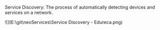 Service Discovery:
The process of automatically detecting devices and services on a network.

![](E:\git\neoServices\Service Discovery - Edureca.png)